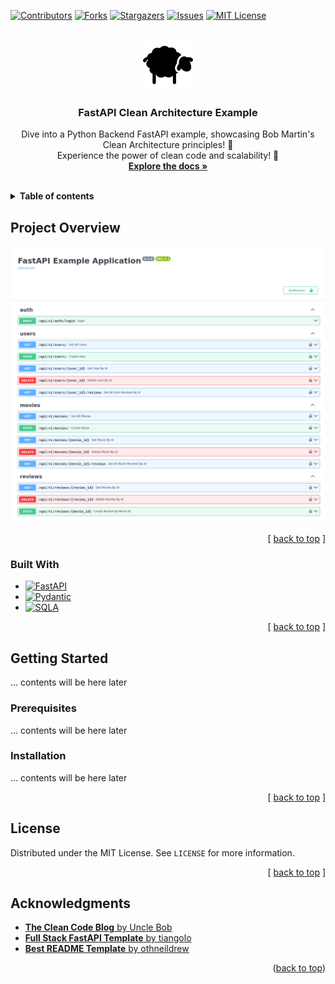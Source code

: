 <a name="readme-top"></a>

[![Contributors][contributors-shield]][contributors-url]
[![Forks][forks-shield]][forks-url]
[![Stargazers][stars-shield]][stars-url]
[![Issues][issues-shield]][issues-url]
[![MIT License][license-shield]][license-url]

<br />
<div align="center">
  <a href="https://github.com/1owkeyme/fastapi-clean-architecture-example">
    <img src="images/logo.png" alt="Logo" width="80" height="80">
  </a>

<h3 align="center">FastAPI Clean Architecture Example</h3>

  <p align="center">
    Dive into a Python Backend FastAPI example, showcasing Bob Martin's Clean Architecture principles! 🎉 
    <br />
    Experience the power of clean code and scalability! 🚀
    <br />
    <a href="https://github.com/1owkeyme/fastapi-clean-architecture-example?tab=readme-ov-file#project-overview"><strong>Explore the docs »</strong></a>
    <br />
    <br />

  </p>
</div>
<details>
<summary>
<b>Table of contents</b>
</summary>

- [Project Overview](#project-overview)
  - [Built With](#built-with)
- [Getting Started](#getting-started)
  - [Prerequisites](#prerequisites)
  - [Installation](#installation)
- [License](#license)
- [Acknowledgments](#acknowledgments)

</details>

## Project Overview

![product-screenshot](images/swagger.png)

<p align="right">[ <a href="#readme-top">back to top</a> ]</p>

### Built With

- [![FastAPI][FastAPI]][FastAPI-url]
- [![Pydantic][Pydantic]][Pydantic-url]
- [![SQLA][SQLA]][SQLA-url]

<p align="right">[ <a href="#readme-top">back to top</a> ]</p>

## Getting Started

... contents will be here later

### Prerequisites

... contents will be here later

### Installation

... contents will be here later

<p align="right">[ <a href="#readme-top">back to top</a> ]</p>

## License

Distributed under the MIT License. See `LICENSE` for more information.

<p align="right">[ <a href="#readme-top">back to top</a> ]</p>

## Acknowledgments

- [**The Clean Code Blog** by Uncle Bob](https://blog.cleancoder.com/uncle-bob/2012/08/13/the-clean-architecture.html)
- [**Full Stack FastAPI Template** by tiangolo](https://github.com/tiangolo/full-stack-fastapi-template/tree/master)
- [**Best README Template** by othneildrew](https://github.com/othneildrew/Best-README-Template)

<p align="right">(<a href="#readme-top">back to top</a>)</p>

[contributors-shield]: https://img.shields.io/github/contributors/1owkeyme/fastapi-clean-architecture-example.svg?style=for-the-badge
[contributors-url]: https://github.com/1owkeyme/fastapi-clean-architecture-example/graphs/contributors
[forks-shield]: https://img.shields.io/github/forks/1owkeyme/fastapi-clean-architecture-example.svg?style=for-the-badge
[forks-url]: https://github.com/1owkeyme/fastapi-clean-architecture-example/network/members
[stars-shield]: https://img.shields.io/github/stars/1owkeyme/fastapi-clean-architecture-example.svg?style=for-the-badge
[stars-url]: https://github.com/1owkeyme/fastapi-clean-architecture-example/stargazers
[issues-shield]: https://img.shields.io/github/issues/1owkeyme/fastapi-clean-architecture-example.svg?style=for-the-badge
[issues-url]: https://github.com/1owkeyme/fastapi-clean-architecture-example/issues
[license-shield]: https://img.shields.io/github/license/1owkeyme/fastapi-clean-architecture-example.svg?style=for-the-badge
[license-url]: https://github.com/1owkeyme/fastapi-clean-architecture-example/blob/master/LICENSE.txt

<!-- Badges -->

[FastAPI]: https://img.shields.io/badge/fastapi-20232A?style=for-the-badge&logo=fastapi&logoColor=%23009688
[FastAPI-url]: https://fastapi.tiangolo.com/
[Pydantic]: https://img.shields.io/badge/pydantic-20232A?style=for-the-badge&logo=pydantic&logoColor=%23E92063
[Pydantic-url]: https://docs.pydantic.dev/latest/
[SQLA]: https://img.shields.io/badge/sqlalchemy-20232A?style=for-the-badge&logo=sqlalchemy&logoColor=%23D71F00
[SQLA-url]: https://www.sqlalchemy.org/
